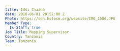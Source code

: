 ```yaml
---
title: Iddi Chazua
date: 2018-06-01 20:52:00 Z
Photo: https://cdn.hotosm.org/website/IMG_1586.JPG
Member Type:
  Is Staff: true
Job Title: Mapping Supervisor
Country: Tanzania
Team: Tanzania
---
```


